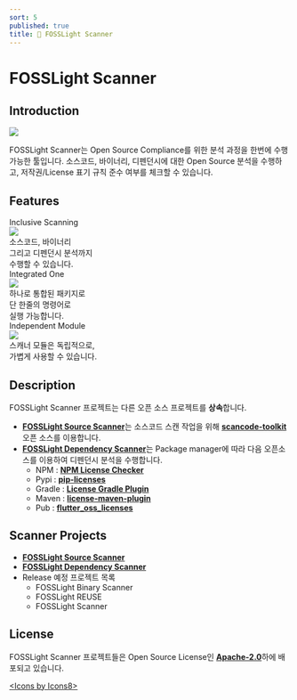 ```yaml
---
sort: 5
published: true
title: 🔎 FOSSLight Scanner
---
```

# FOSSLight Scanner


## Introduction
<img src="https://github.com/fosslight/ko/raw/main/assets/img/fosslight_scanner.jpg">

FOSSLight Scanner는 Open Source Compliance를 위한 분석 과정을 한번에 수행 가능한 툴입니다. 소스코드, 바이너리, 디펜던시에 대한 Open Source 분석을 수행하고, 저작권/License 표기 규칙 준수 여부를 체크할 수 있습니다.

## Features

<div class="flex-container">
  <div class="flex-contents">
    <div>
      <div id="feature_title">
        Inclusive Scanning
      </div>
      <div id="feature_img">
        <img src="https://img.icons8.com/dotty/80/000000/check-all.png"/>
      </div>
      <div id="feature_content">
        소스코드, 바이너리<br>그리고 디펜던시 분석까지<br>수행할 수 있습니다.
      </div>
    </div>
  </div>

  <div class="flex-contents">
    <div>
      <div id="feature_title">
        Integrated One
      </div>
      <div id="feature_img">
        <img src="https://img.icons8.com/wired/64/000000/workspace-one.png"/>
      </div>
      <div id="feature_content">
        하나로 통합된 패키지로<br>단 한줄의 명령어로<br>실행 가능합니다.
      </div>
    </div>
  </div>

  <div class="flex-contents">
    <div>
      <div id="feature_title">
        Independent Module
      </div>
      <div id="feature_img">
        <img src="https://img.icons8.com/dotty/80/000000/module.png"/>
      </div>
      <div id="feature_content">
        스캐너 모듈은 독립적으로,<br>가볍게 사용할 수 있습니다.
      </div>
    </div>
  </div>
</div>

## Description

FOSSLight Scanner 프로젝트는 다른 오픈 소스 프로젝트를 **상속**합니다.

- [**FOSSLight Source Scanner**](1_source.md)는 소스코드 스캔 작업을 위해 **[scancode-toolkit](https://github.com/nexB/scancode-toolkit)** 오픈 소스를 이용합니다.
- [**FOSSLight Dependency Scanner**](2_dependency.md)는 Package manager에 따라 다음 오픈소스를 이용하여 디펜던시 분석을 수행합니다.
  - NPM : **[NPM License Checker](https://github.com/davglass/license-checker)**
  - Pypi : **[pip-licenses](https://github.com/raimon49/pip-licenses)**
  - Gradle : **[License Gradle Plugin](https://github.com/hierynomus/license-gradle-plugin)**
  - Maven : **[license-maven-plugin](https://github.com/mojohaus/license-maven-plugin)**
  - Pub : **[flutter_oss_licenses](https://github.com/espresso3389/flutter_oss_licenses)**

## Scanner Projects

- [**FOSSLight Source Scanner**](1_source.md)
- [**FOSSLight Dependency Scanner**](2_dependency.md)
- Release 예정 프로젝트 목록
  - FOSSLight Binary Scanner
  - FOSSLight REUSE
  - FOSSLight Scanner

## License

FOSSLight Scanner 프로젝트들은 Open Source License인 [**Apache-2.0**](https://github.com/fosslight/fosslight_source_scanner/blob/main/LICENSE)하에 배포되고 있습니다.       
     
      
<div class="right"><a href="https://icons8.com/icon">&lt;Icons by Icons8&gt;</a></div>
